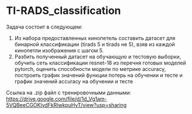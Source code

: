 # TI-RADS_classification

Задача состоит в следующем:
1. Из набора предоставленных кинопетель составить датасет для бинарной классификации (tirads 5 и tirads не 5), взяв из каждой кинопетли изображения с шагом 5.
2. Разбить полученный датасет на обучающую и тестовую выборки, обучить сеть классификации resnet-18 из перечня готовых моделей pytorch, оценить способности модели по метрике accuracy, построить график значений функции потерь на обучении и тесте и график значений accuracy на обучении и тесте

Ссылка на .zip файл с тренировочными данными: https://drive.google.com/file/d/1d_Vg1am-5VQBeeCGOKlvdFkRlwkpuHyT/view?usp=sharing

